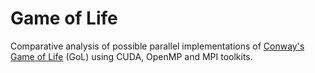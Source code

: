 # Game of Life

Comparative analysis of possible parallel implementations of [Conway's Game of Life](https://en.wikipedia.org/wiki/Conway%27s_Game_of_Life) (GoL) using CUDA, OpenMP and MPI toolkits.

